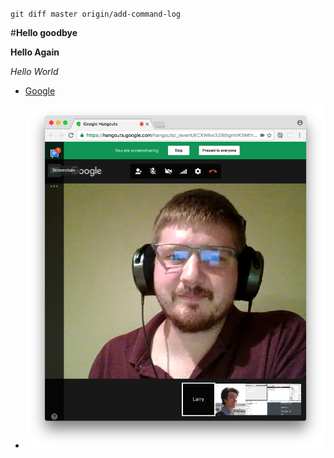 `git diff master origin/add-command-log`


#**Hello goodbye**

**Hello Again**

*Hello World*

* [Google](https://www.google.com)

* ![GPS 1.1](GPS1_1.png)
